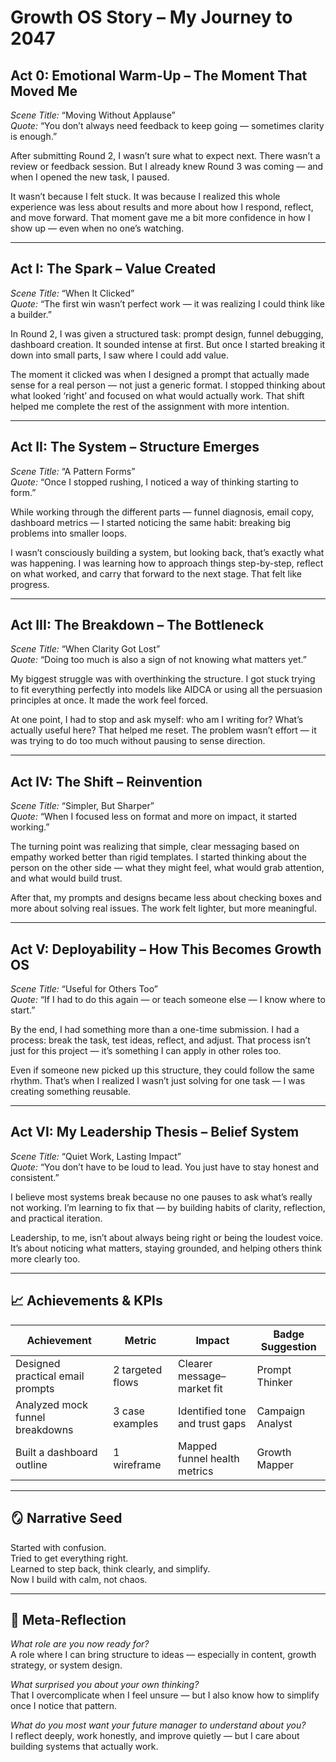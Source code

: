 # Growth OS Story – My Journey to 2047

## Act 0: Emotional Warm-Up – The Moment That Moved Me

*Scene Title:* “Moving Without Applause”  
*Quote:* “You don’t always need feedback to keep going — sometimes clarity is enough.”

After submitting Round 2, I wasn’t sure what to expect next. There wasn’t a review or feedback session. But I already knew Round 3 was coming — and when I opened the new task, I paused.

It wasn’t because I felt stuck. It was because I realized this whole experience was less about results and more about how I respond, reflect, and move forward. That moment gave me a bit more confidence in how I show up — even when no one’s watching.

---

## Act I: The Spark – Value Created

*Scene Title:* “When It Clicked”  
*Quote:* “The first win wasn’t perfect work — it was realizing I could think like a builder.”

In Round 2, I was given a structured task: prompt design, funnel debugging, dashboard creation. It sounded intense at first. But once I started breaking it down into small parts, I saw where I could add value.

The moment it clicked was when I designed a prompt that actually made sense for a real person — not just a generic format. I stopped thinking about what looked ‘right’ and focused on what would actually work. That shift helped me complete the rest of the assignment with more intention.

---

## Act II: The System – Structure Emerges

*Scene Title:* “A Pattern Forms”  
*Quote:* “Once I stopped rushing, I noticed a way of thinking starting to form.”

While working through the different parts — funnel diagnosis, email copy, dashboard metrics — I started noticing the same habit: breaking big problems into smaller loops.

I wasn’t consciously building a system, but looking back, that’s exactly what was happening. I was learning how to approach things step-by-step, reflect on what worked, and carry that forward to the next stage. That felt like progress.

---

## Act III: The Breakdown – The Bottleneck

*Scene Title:* “When Clarity Got Lost”  
*Quote:* “Doing too much is also a sign of not knowing what matters yet.”

My biggest struggle was with overthinking the structure. I got stuck trying to fit everything perfectly into models like AIDCA or using all the persuasion principles at once. It made the work feel forced.

At one point, I had to stop and ask myself: who am I writing for? What’s actually useful here? That helped me reset. The problem wasn’t effort — it was trying to do too much without pausing to sense direction.

---

## Act IV: The Shift – Reinvention

*Scene Title:* “Simpler, But Sharper”  
*Quote:* “When I focused less on format and more on impact, it started working.”

The turning point was realizing that simple, clear messaging based on empathy worked better than rigid templates. I started thinking about the person on the other side — what they might feel, what would grab attention, and what would build trust.

After that, my prompts and designs became less about checking boxes and more about solving real issues. The work felt lighter, but more meaningful.

---

## Act V: Deployability – How This Becomes Growth OS

*Scene Title:* “Useful for Others Too”  
*Quote:* “If I had to do this again — or teach someone else — I know where to start.”

By the end, I had something more than a one-time submission. I had a process: break the task, test ideas, reflect, and adjust. That process isn’t just for this project — it’s something I can apply in other roles too.

Even if someone new picked up this structure, they could follow the same rhythm. That’s when I realized I wasn’t just solving for one task — I was creating something reusable.

---

## Act VI: My Leadership Thesis – Belief System

*Scene Title:* “Quiet Work, Lasting Impact”  
*Quote:* “You don’t have to be loud to lead. You just have to stay honest and consistent.”

I believe most systems break because no one pauses to ask what’s really not working. I’m learning to fix that — by building habits of clarity, reflection, and practical iteration.

Leadership, to me, isn’t about always being right or being the loudest voice. It’s about noticing what matters, staying grounded, and helping others think more clearly too.

---

## 📈 Achievements & KPIs

| Achievement                        | Metric             | Impact                          | Badge Suggestion    |
|-----------------------------------|--------------------|----------------------------------|---------------------|
| Designed practical email prompts  | 2 targeted flows   | Clearer message–market fit       | Prompt Thinker       |
| Analyzed mock funnel breakdowns   | 3 case examples    | Identified tone and trust gaps   | Campaign Analyst     |
| Built a dashboard outline         | 1 wireframe        | Mapped funnel health metrics     | Growth Mapper        |

---

## 🪞 Narrative Seed

Started with confusion.  
Tried to get everything right.  
Learned to step back, think clearly, and simplify.  
Now I build with calm, not chaos.

---

## 🧭 Meta-Reflection

*What role are you now ready for?*  
A role where I can bring structure to ideas — especially in content, growth strategy, or system design.

*What surprised you about your own thinking?*  
That I overcomplicate when I feel unsure — but I also know how to simplify once I notice that pattern.

*What do you most want your future manager to understand about you?*  
I reflect deeply, work honestly, and improve quietly — but I care about building systems that actually work.
